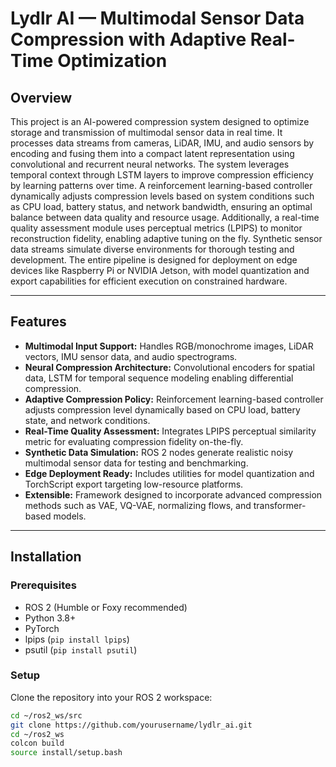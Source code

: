 # Lydlr AI — Multimodal Sensor Data Compression with Adaptive Real-Time Optimization

## Overview

This project is an AI-powered compression system designed to optimize storage and transmission of multimodal sensor data in real time. It processes data streams from cameras, LiDAR, IMU, and audio sensors by encoding and fusing them into a compact latent representation using convolutional and recurrent neural networks. The system leverages temporal context through LSTM layers to improve compression efficiency by learning patterns over time. A reinforcement learning-based controller dynamically adjusts compression levels based on system conditions such as CPU load, battery status, and network bandwidth, ensuring an optimal balance between data quality and resource usage. Additionally, a real-time quality assessment module uses perceptual metrics (LPIPS) to monitor reconstruction fidelity, enabling adaptive tuning on the fly. Synthetic sensor data streams simulate diverse environments for thorough testing and development. The entire pipeline is designed for deployment on edge devices like Raspberry Pi or NVIDIA Jetson, with model quantization and export capabilities for efficient execution on constrained hardware.

---

## Features

- **Multimodal Input Support:** Handles RGB/monochrome images, LiDAR vectors, IMU sensor data, and audio spectrograms.
- **Neural Compression Architecture:** Convolutional encoders for spatial data, LSTM for temporal sequence modeling enabling differential compression.
- **Adaptive Compression Policy:** Reinforcement learning-based controller adjusts compression level dynamically based on CPU load, battery state, and network conditions.
- **Real-Time Quality Assessment:** Integrates LPIPS perceptual similarity metric for evaluating compression fidelity on-the-fly.
- **Synthetic Data Simulation:** ROS 2 nodes generate realistic noisy multimodal sensor data for testing and benchmarking.
- **Edge Deployment Ready:** Includes utilities for model quantization and TorchScript export targeting low-resource platforms.
- **Extensible:** Framework designed to incorporate advanced compression methods such as VAE, VQ-VAE, normalizing flows, and transformer-based models.

---

## Installation

### Prerequisites

- ROS 2 (Humble or Foxy recommended)
- Python 3.8+
- PyTorch
- lpips (`pip install lpips`)
- psutil (`pip install psutil`)

### Setup

Clone the repository into your ROS 2 workspace:

```bash
cd ~/ros2_ws/src
git clone https://github.com/yourusername/lydlr_ai.git
cd ~/ros2_ws
colcon build
source install/setup.bash
